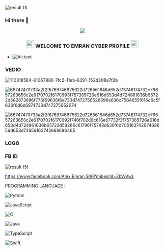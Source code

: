 ![result (1)](https://user-images.githubusercontent.com/114340674/211160064-717904b8-135a-4dd6-ab67-ecc1d3e2b3ae.gif)













### Hi there 👋

<!--


Here are some ideas to get you started:

- 🔭 I’m currently working on ...
- 🌱 I’m currently learning ...
- 👯 I’m looking to collaborate on ...
- 🤔 I’m looking for help with ...
- 💬 Ask me about ...
- 📫 How to reach me: ...
- 😄 Pronouns: ...
- ⚡ Fun fact: ...
-->
<p align="center"><img src="https://img.shields.io/badge/MADE%20IN BANGLADESHI-SPAMMER AND PROGRAMMER-green?colorA=%23ff0000&colorB=%23017e40&style=flat-square">

<h3 align="center">

<img src="https://emoji.discord.st/emojis/768b108d-274f-4f44-a634-8477b16efce7.gif" width="25">
WELCOME TO EMRAN CYBER PROFILE
<img src="https://emoji.discord.st/emojis/768b108d-274f-4f44-a634-8477b16efce7.gif" width="25">

</h3>


- ![Alt text](https://c.tenor.com/flflC6GFzO8AAAAd/sultan-alrefaei-programmer.gif)


### VEDIO













![110318584-81067880-7fc2-11eb-8391-152d308e7f2b](https://user-images.githubusercontent.com/114340674/211162546-4fa50119-f49e-42d4-bbd3-04af6aa6853e.gif)




![68747470733a2f2f6769746875622d726561646d652d73746174732e76657263656c2e6170702f6170693f757365726e616d653d4d724861636b65722d582673686f775f69636f6e733d7472756526696e636c7564655f616c6c5f636f6d6d6974733d747275652674](https://user-images.githubusercontent.com/114340674/211162583-4e9f6b3d-acb4-4760-a487-3aefaa02f00f.svg)




![68747470733a2f2f6769746875622d726561646d652d73746174732e76657263656c2e6170702f6170692f746f702d6c616e67732f3f757365726e616d653d4d724861636b65722d58266c61796f75743d636f6d70616374267468656d653d72656163742668696465](https://user-images.githubusercontent.com/114340674/211162632-6da351d4-e30d-41a3-9c6a-1294c7fa6949.svg)
### LOGO





### FB ID

![result (5)](https://user-images.githubusercontent.com/114340674/211162066-497c8490-98ae-4ce2-b06d-df2276efc723.gif)


https://www.facebook.com/Alex.Emran.500?mibextid=ZbWKwL




PROGRAMMING LANGUAGE :


![Python](https://img.shields.io/badge/-Python-000?&logo=Python)

![JavaScript](https://img.shields.io/badge/-JavaScript-000?&logo=JavaScript)

![C](https://img.shields.io/badge/-C-000?&logo=C)

![Java](https://img.shields.io/badge/-Java-000?&logo=Java&logoColor=007396)

![TypeScript](https://img.shields.io/badge/-TypeScript-000?&logo=TypeScript)

![Swift](https://img.shields.io/badge/-Swift-000?&logo=Swift)
